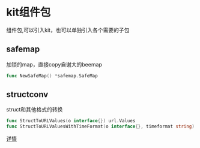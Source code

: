 # kit组件包 #
组件包,可以引入kit，也可以单独引入各个需要的子包

## safemap ##
加锁的map，直接copy自谢大的beemap
```go
func NewSafeMap() *safemap.SafeMap
```
## structconv ##
struct和其他格式的转换
```go
func StructToURLValues(o interface{}) url.Values
func StructToURLValuesWithTimeFormat(o interface{}, timeformat string) url.Values 
```
[详情](./structconv/readme.md)
